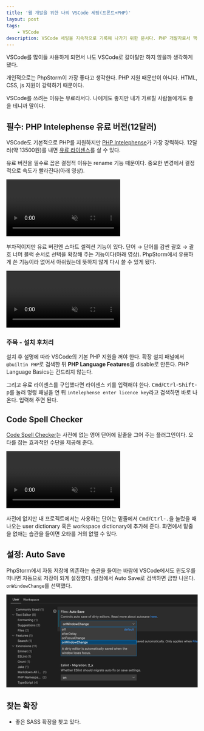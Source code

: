```yaml
---
title: '웹 개발을 위한 나의 VSCode 세팅(프론트+PHP)'
layout: post
tags: 
    - VSCode
description: VSCode 세팅을 지속적으로 기록해 나가기 위한 문서다. PHP 개발자로서 핵심은 PHP Intelephense 유료 버전이었다. 그리고 PhpStorm에서 내가 유용하게 사용했던 기능들을 모두 이식하기 위해 노력할 예정이다.
---
```


VSCode를 많이들 사용하게 되면서 나도 VSCode로 갈아탈만 하지 않을까 생각하게 됐다. 

개인적으로는 PhpStorm이 가장 좋다고 생각한다. PHP 지원 때문만이 아니다. HTML, CSS, js 지원이 강력하기 때문이다. 

VSCode를 쓰려는 이유는 무료라서다. 나에게도 좋지만 내가 가르칠 사람들에게도 좋을 테니까 말이다.


## 필수: PHP Intelephense 유료 버전(12달러)

VSCode도 기본적으로 PHP를 지원하지만 [PHP Intelephense][1]가 가장 강력하다. 12달러(약 13500원)를 내면 [유료 라이센스][license]를 살 수 있다. 

유료 버전을 필수로 꼽은 결정적 이유는 rename 기능 때문이다. 중요한 변경에서 결정적으로 속도가 빨라진다(아래 영상).

<video muted controls>
    <source src="/uploads/2021/rename.mp4"></source>
</video>

부차적이지만 유료 버전엔 스마트 셀렉션 기능이 있다. 단어 → 단어를 감싼 괄호 → 괄호 너머 블럭 순서로 선택을 확장해 주는 기능이다(아래 영상). PhpStorm에서 유용하게 쓴 기능이라 없어서 아쉬웠는데 뜻하지 않게 다시 쓸 수 있게 됐다.

<video muted controls>
    <source src="/uploads/2021/smart-select.mp4"></source>
</video>

### 주목 - 설치 후처리

설치 후 설명에 따라 VSCode의 기본 PHP 지원을 꺼야 한다. 확장 설치 패널에서 `@builtin PHP`로 검색한 뒤 **PHP Language Features**를 disable로 만든다. PHP Language Basics는 건드리지 않는다.

그리고 유료 라이센스를 구입했다면 라이센스 키를 입력해야 한다. <kbd>Cmd</kbd>/<kbd>Ctrl</kbd>-<kbd>Shift</kbd>-<kbd>p</kbd>를 눌러 명령 패널을 연 뒤 `intelephense enter licence key`라고 검색하면 바로 나온다. 입력해 주면 된다.


## Code Spell Checker

[Code Spell Checker][2]는 사전에 없는 영어 단어에 밑줄을 그어 주는 플러그인이다. 오타를 잡는 효과적인 수단을 제공해 준다.

<video muted controls>
    <source src="/uploads/2021/spell-checker.mp4"></source>
</video>

사전에 없지만 내 프로젝트에서는 사용하는 단어는 밑줄에서 <kbd>Cmd</kbd>/<kbd>Ctrl</kbd>-<kbd>.</kbd>을 눌렀을 때 나오는 user dictionary 혹은 workspace dictionary에 추가해 준다. 화면에서 밑줄을 없애는 습관을 들이면 오타를 거의 없앨 수 있다.


## 설정: Auto Save

PhpStorm에서 자동 저장에 의존하는 습관을 들이는 바람에 VSCode에서도 윈도우를 떠나면 자동으로 저장이 되게 설정했다. 설정에서 Auto Save로 검색하면 금방 나온다. `onWindowChange`를 선택했다.

![](/uploads/2021/vscode-auto-save.png)


## 찾는 확장

- 좋은 SASS 확장을 찾고 있다.


[1]: https://marketplace.visualstudio.com/items?itemName=bmewburn.vscode-intelephense-client
[license]: https://intelephense.com/
[2]: https://marketplace.visualstudio.com/items?itemName=streetsidesoftware.code-spell-checker
